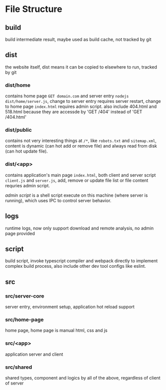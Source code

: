 # File Structure

## build
build intermediate result, maybe used as build cache, not tracked by git

## dist
the website itself, dist means it can be copied to elsewhere to run, tracked by git

### dist/home
contains home page `GET domain.com` and server entry `nodejs dist/home/server.js`,
change to server entry requires server restart, change to home page `index.html` requires admin script.
also include 404.html and 518.html because they are accessde by 'GET /404' instead of 'GET /404.html'

### dist/public
contains not very interesting things at `/*`, like `robots.txt` and `sitemap.xml`,
content is dynamic (can hot add or remove file) and always read from disk (can hot update file).

### dist/\<app\>
contains application's main page `index.html`, both client and server script `client.js` and `server.js`,
add, remove or update file list or file content requries admin script.

_admin script_ is a shell script execute on this machine (where server is running), 
which uses IPC to control server behavior.

## logs
runtime logs, now only support download and remote analysis, no admin page provided

## script
build script, invoke typescript compiler and webpack directly to implement complex build process,
also include other dev tool configs like eslint.

## src

### src/server-core
server entry, environment setup, application hot reload support

### src/home-page
home page, home page is manual html, css and js

### src/\<app\>
application server and client

### src/shared
shared types, component and logics by all of the above, regardless of client of server
